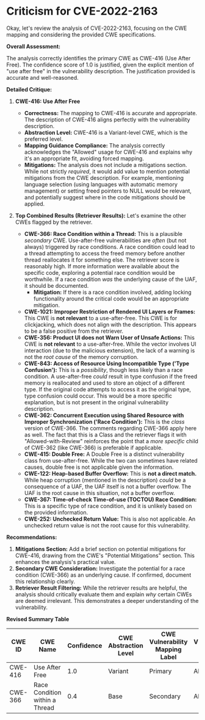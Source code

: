 # Criticism for CVE-2022-2163

Okay, let's review the analysis of CVE-2022-2163, focusing on the CWE mapping and considering the provided CWE specifications.

**Overall Assessment:**

The analysis correctly identifies the primary CWE as CWE-416 (Use After Free). The confidence score of 1.0 is justified, given the explicit mention of "use after free" in the vulnerability description. The justification provided is accurate and well-reasoned.

**Detailed Critique:**

1.  **CWE-416: Use After Free**

    *   **Correctness:** The mapping to CWE-416 is accurate and appropriate. The description of CWE-416 aligns perfectly with the vulnerability description.
    *   **Abstraction Level:** CWE-416 is a Variant-level CWE, which is the preferred level.
    *   **Mapping Guidance Compliance:** The analysis correctly acknowledges the "Allowed" usage for CWE-416 and explains why it's an appropriate fit, avoiding forced mapping.
    *   **Mitigations:** The analysis does not include a mitigations section. While not strictly *required*, it would add value to mention potential mitigations from the CWE description. For example, mentioning language selection (using languages with automatic memory management) or setting freed pointers to NULL would be relevant, and potentially suggest where in the code mitigations should be applied.

2.  **Top Combined Results (Retriever Results):**  Let's examine the other CWEs flagged by the retriever.

    *   **CWE-366: Race Condition within a Thread:** This is a plausible *secondary* CWE. Use-after-free vulnerabilities are *often* (but not always) triggered by race conditions. A race condition could lead to a thread attempting to access the freed memory before another thread reallocates it for something else.  The retriever score is reasonably high. If more information were available about the specific code, exploring a potential race condition would be worthwhile. If a race condition *was* the underlying cause of the UAF, it should be documented.
        * **Mitigation:** If there is a race condition involved, adding locking functionality around the critical code would be an appropriate mitigation.
    *   **CWE-1021: Improper Restriction of Rendered UI Layers or Frames:** This CWE is **not relevant** to a use-after-free. This CWE is for clickjacking, which does not align with the description. This appears to be a false positive from the retriever.
    *   **CWE-356: Product UI does not Warn User of Unsafe Actions:** This CWE is **not relevant** to a use-after-free. While the vector involves UI interaction (due to the malicious extension), the lack of a warning is not the *root cause* of the memory corruption.
    *   **CWE-843: Access of Resource Using Incompatible Type ('Type Confusion'):** This is a *possibility*, though less likely than a race condition. A use-after-free *could* result in type confusion if the freed memory is reallocated and used to store an object of a different type. If the original code attempts to access it as the original type, type confusion could occur. This would be a more specific explanation, but is not present in the original vulnerability description.
    *   **CWE-362: Concurrent Execution using Shared Resource with Improper Synchronization ('Race Condition'):** This is the *class* version of CWE-366.  The comments regarding CWE-366 apply here as well. The fact that this is a Class and the retriever flags it with "Allowed-with-Review" reinforces the point that a *more specific* child of CWE-362 (like CWE-366) is preferable if applicable.
    *   **CWE-415: Double Free:** A Double Free is a distinct vulnerability class from use-after-free. While the two can sometimes have related causes, double free is not applicable given the information.
    *   **CWE-122: Heap-based Buffer Overflow:**  This is **not a direct match.** While heap corruption (mentioned in the description) *could* be a consequence of a UAF, the UAF itself is not a buffer overflow. The UAF is the root cause in this situation, not a buffer overflow.
    *   **CWE-367: Time-of-check Time-of-use (TOCTOU) Race Condition:** This is a specific type of race condition, and it is unlikely based on the provided information.
    *   **CWE-252: Unchecked Return Value:** This is also not applicable. An unchecked return value is not the root cause for this vulnerability.

**Recommendations:**

1.  **Mitigations Section:** Add a brief section on potential mitigations for CWE-416, drawing from the CWE's "Potential Mitigations" section. This enhances the analysis's practical value.
2.  **Secondary CWE Consideration:** Investigate the potential for a race condition (CWE-366) as an underlying cause. If confirmed, document this relationship clearly.
3.  **Retriever Result Filtering:** While the retriever results are helpful, the analysis should critically evaluate them and explain *why* certain CWEs are deemed irrelevant.  This demonstrates a deeper understanding of the vulnerability.

**Revised Summary Table**

| CWE ID | CWE Name | Confidence | CWE Abstraction Level | CWE Vulnerability Mapping Label | CWE-Vulnerability Mapping Notes |
|---|---|---|---|---|---|
| CWE-416 | Use After Free | 1.0 | Variant | Primary | Allowed |
| CWE-366 | Race Condition within a Thread | 0.4 | Base | Secondary | Allowed | Underlying cause of UAF? |